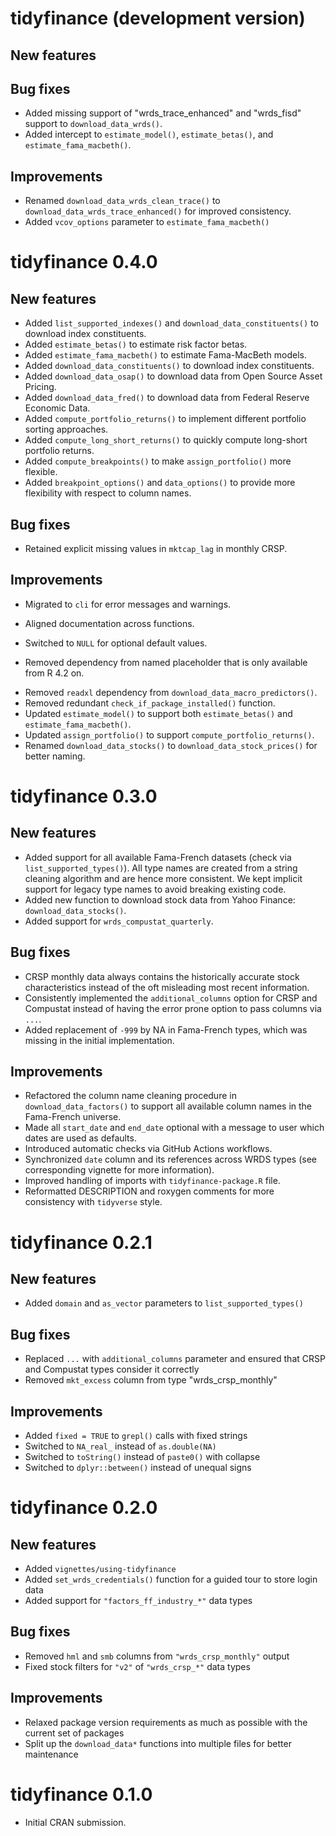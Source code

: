 # tidyfinance (development version)

## New features

## Bug fixes

* Added missing support of "wrds_trace_enhanced" and "wrds_fisd" support to `download_data_wrds()`.
* Added intercept to `estimate_model()`, `estimate_betas()`, and `estimate_fama_macbeth()`.

## Improvements

* Renamed `download_data_wrds_clean_trace()` to `download_data_wrds_trace_enhanced()` for improved consistency.
* Added `vcov_options` parameter to `estimate_fama_macbeth()`

# tidyfinance 0.4.0

## New features

* Added `list_supported_indexes()` and `download_data_constituents()` to download index constituents.
* Added `estimate_betas()` to estimate risk factor betas.
* Added `estimate_fama_macbeth()` to estimate Fama-MacBeth models.
* Added `download_data_constituents()` to download index constituents. 
* Added `download_data_osap()` to download data from Open Source Asset Pricing.
* Added `download_data_fred()` to download data from Federal Reserve Economic Data.
* Added `compute_portfolio_returns()` to implement different portfolio sorting approaches.
* Added `compute_long_short_returns()` to quickly compute long-short portfolio returns.
* Added `compute_breakpoints()` to make `assign_portfolio()` more flexible. 
* Added `breakpoint_options()` and `data_options()` to provide more flexibility with respect to column names.

## Bug fixes

* Retained explicit missing values in `mktcap_lag` in monthly CRSP.

## Improvements

* Migrated to `cli` for error messages and warnings.
+ Aligned documentation across functions. 
* Switched to `NULL` for optional default values. 
+ Removed dependency from named placeholder that is only available from R 4.2 on.
* Removed `readxl` dependency from `download_data_macro_predictors()`.
* Removed redundant `check_if_package_installed()` function. 
* Updated `estimate_model()` to support both `estimate_betas()` and `estimate_fama_macbeth()`.
* Updated `assign_portfolio()` to support `compute_portfolio_returns()`.
* Renamed `download_data_stocks()` to `download_data_stock_prices()` for better naming.

# tidyfinance 0.3.0

## New features

* Added support for all available Fama-French datasets (check via `list_supported_types()`). All type names are created from a string cleaning algorithm and are hence more consistent. We kept implicit support for legacy type names to avoid breaking existing code.
* Added new function to download stock data from Yahoo Finance: `download_data_stocks()`.
* Added support for `wrds_compustat_quarterly`. 

## Bug fixes

* CRSP monthly data always contains the historically accurate stock characteristics instead of the oft misleading most recent information.
* Consistently implemented the `additional_columns` option for CRSP and Compustat instead of having the error prone option to pass columns via `...`.
* Added replacement of `-999` by NA in Fama-French types, which was missing in the initial implementation. 

## Improvements

* Refactored the column name cleaning procedure in `download_data_factors()` to support all available column names in the Fama-French universe.
* Made all `start_date` and `end_date` optional with a message to user which dates are used as defaults.
* Introduced automatic checks via GitHub Actions workflows.
* Synchronized `date` column and its references across WRDS types (see corresponding vignette for more information).
* Improved handling of imports with `tidyfinance-package.R` file. 
* Reformatted DESCRIPTION and roxygen comments for more consistency with `tidyverse` style.

# tidyfinance 0.2.1

## New features

* Added `domain` and `as_vector` parameters to `list_supported_types()`

## Bug fixes

* Replaced `...` with `additional_columns` parameter and ensured that CRSP and Compustat types consider it correctly
* Removed `mkt_excess` column from type "wrds_crsp_monthly"

## Improvements

* Added `fixed = TRUE` to `grepl()` calls with fixed strings
* Switched to `NA_real_` instead of `as.double(NA)`
* Switched to `toString()` instead of `paste0()` with collapse
* Switched to `dplyr::between()` instead of unequal signs

# tidyfinance 0.2.0

## New features

* Added `vignettes/using-tidyfinance`
* Added `set_wrds_credentials()` function for a guided tour to store login data
* Added support for `"factors_ff_industry_*"` data types

## Bug fixes

* Removed `hml` and `smb` columns from `"wrds_crsp_monthly"` output
* Fixed stock filters for `"v2"` of `"wrds_crsp_*"` data types

## Improvements

* Relaxed package version requirements as much as possible with the current set of packages
* Split up the `download_data*` functions into multiple files for better maintenance

# tidyfinance 0.1.0

* Initial CRAN submission.
